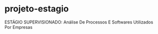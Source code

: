 # projeto-estagio
 ESTÁGIO SUPERVISIONADO:  Análise De Processos E Softwares Utilizados Por Empresas

